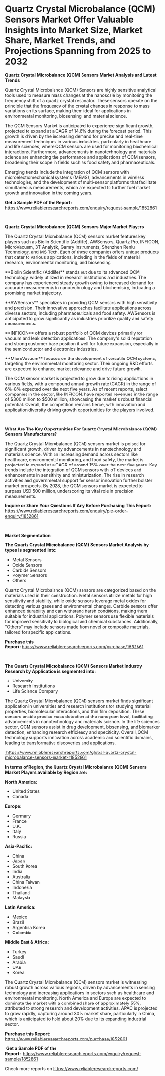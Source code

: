 <p><h1>Quartz Crystal Microbalance (QCM) Sensors Market Offer Valuable Insights into Market Size, Market Share, Market Trends, and Projections Spanning from 2025 to 2032</h1></p><p><strong>Quartz Crystal Microbalance (QCM) Sensors Market Analysis and Latest Trends</strong></p>
<p><p>Quartz Crystal Microbalance (QCM) Sensors are highly sensitive analytical tools used to measure mass changes at the nanoscale by monitoring the frequency shift of a quartz crystal resonator. These sensors operate on the principle that the frequency of the crystal changes in response to mass variations on its surface, making them ideal for applications in environmental monitoring, biosensing, and material science.</p><p>The QCM Sensors Market is anticipated to experience significant growth, projected to expand at a CAGR of 14.6% during the forecast period. This growth is driven by the increasing demand for precise and real-time measurement techniques in various industries, particularly in healthcare and life sciences, where QCM sensors are used for monitoring biochemical interactions. Furthermore, advancements in nanotechnology and materials science are enhancing the performance and applications of QCM sensors, broadening their scope in fields such as food safety and pharmaceuticals. </p><p>Emerging trends include the integration of QCM sensors with microelectromechanical systems (MEMS), advancements in wireless technologies, and the development of multi-sensor platforms that facilitate simultaneous measurements, which are expected to further fuel market growth and innovation in the coming years.</p></p>
<p><strong>Get a Sample PDF of the Report:&nbsp;</strong> <a href="https://www.reliableresearchreports.com/enquiry/request-sample/1852861?utm_campaign=2328&utm_medium=2&utm_source=Github&utm_content=ia&utm_term=13022025&utm_id=quartz-crystal-microbalance-qcm-sensors">https://www.reliableresearchreports.com/enquiry/request-sample/1852861</a></p>
<p>&nbsp;</p>
<p><strong>Quartz Crystal Microbalance (QCM) Sensors Major Market Players</strong></p>
<p><p>The Quartz Crystal Microbalance (QCM) sensors market features key players such as Biolin Scientific (Addlife), AWSensors, Quartz Pro, INFICON, MicroVacuum, 3T Analytik, Gamry Instruments, Shenzhen Renlu Technology, and MS Tech. Each of these companies offers unique products that cater to various applications, including in the fields of material research, environmental monitoring, and biosensing.</p><p>**Biolin Scientific (Addlife)** stands out due to its advanced QCM technology, widely utilized in research institutions and industries. The company has experienced steady growth owing to increased demand for accurate measurements in nanotechnology and biochemistry, indicating a promising market trajectory.</p><p>**AWSensors** specializes in providing QCM sensors with high sensitivity and precision. Their innovative approaches facilitate applications across diverse sectors, including pharmaceuticals and food safety. AWSensors is anticipated to grow significantly as industries prioritize quality and safety measurements.</p><p>**INFICON** offers a robust portfolio of QCM devices primarily for vacuum and leak detection applications. The company's solid reputation and strong customer base position it well for future expansion, especially in the semiconductor and electronics industries.</p><p>**MicroVacuum** focuses on the development of versatile QCM systems, targeting the environmental monitoring sector. Their ongoing R&D efforts are expected to enhance market relevance and drive future growth.</p><p>The QCM sensor market is projected to grow due to rising applications in various fields, with a compound annual growth rate (CAGR) in the range of 6%-8% expected over the next five years. As of recent reports, select companies in the sector, like INFICON, have reported revenues in the range of $300 million to $500 million, showcasing the market's robust financial potential. Overall, the competition remains fierce, with innovation and application diversity driving growth opportunities for the players involved.</p></p>
<p>&nbsp;</p>
<p><strong>What Are The Key Opportunities For Quartz Crystal Microbalance (QCM) Sensors Manufacturers?</strong></p>
<p><p>The Quartz Crystal Microbalance (QCM) sensors market is poised for significant growth, driven by advancements in nanotechnology and materials science. With an increasing demand across sectors like healthcare, environmental monitoring, and food safety, the market is projected to expand at a CAGR of around 15% over the next five years. Key trends include the integration of QCM sensors with IoT devices and enhancements in sensitivity and miniaturization. The rise in research activities and governmental support for sensor innovation further bolster market prospects. By 2028, the QCM sensors market is expected to surpass USD 500 million, underscoring its vital role in precision measurements.</p></p>
<p><strong>Inquire or Share Your Questions If Any Before Purchasing This Report:</strong> <a href="https://www.reliableresearchreports.com/enquiry/pre-order-enquiry/1852861?utm_campaign=2328&utm_medium=2&utm_source=Github&utm_content=ia&utm_term=13022025&utm_id=quartz-crystal-microbalance-qcm-sensors">https://www.reliableresearchreports.com/enquiry/pre-order-enquiry/1852861</a></p>
<p>&nbsp;</p>
<p><strong>Market Segmentation</strong></p>
<p><strong>The Quartz Crystal Microbalance (QCM) Sensors Market Analysis by types is segmented into:</strong></p>
<p><ul><li>Metal Sensors</li><li>Oxide Sensors</li><li>Carbide Sensors</li><li>Polymer Sensors</li><li>Others</li></ul></p>
<p><p>Quartz Crystal Microbalance (QCM) sensors are categorized based on the materials used in their construction. Metal sensors utilize metals for high sensitivity and stability, while oxide sensors leverage metal oxides for detecting various gases and environmental changes. Carbide sensors offer enhanced durability and can withstand harsh conditions, making them suitable for industrial applications. Polymer sensors use flexible materials for improved sensitivity to biological and chemical substances. Additionally, "Others" may include sensors made from novel or composite materials, tailored for specific applications.</p></p>
<p><strong>Purchase this Report:&nbsp;</strong><a href="https://www.reliableresearchreports.com/purchase/1852861?utm_campaign=2328&utm_medium=2&utm_source=Github&utm_content=ia&utm_term=13022025&utm_id=quartz-crystal-microbalance-qcm-sensors">https://www.reliableresearchreports.com/purchase/1852861</a></p>
<p>&nbsp;</p>
<p><strong>The Quartz Crystal Microbalance (QCM) Sensors Market Industry Research by Application is segmented into:</strong></p>
<p><ul><li>University</li><li>Research institutions</li><li>Life Science Company</li></ul></p>
<p><p>The Quartz Crystal Microbalance (QCM) sensors market finds significant application in universities and research institutions for studying material properties, biomolecular interactions, and thin film deposition. These sensors enable precise mass detection at the nanogram level, facilitating advancements in nanotechnology and materials science. In the life sciences sector, QCM sensors assist in drug development, biosensing, and biomarker detection, enhancing research efficiency and specificity. Overall, QCM technology supports innovation across academic and scientific domains, leading to transformative discoveries and applications.</p></p>
<p><a href="https://www.reliableresearchreports.com/global-quartz-crystal-microbalance-sensors-market-r1852861?utm_campaign=2328&utm_medium=2&utm_source=Github&utm_content=ia&utm_term=13022025&utm_id=quartz-crystal-microbalance-qcm-sensors">&nbsp;https://www.reliableresearchreports.com/global-quartz-crystal-microbalance-sensors-market-r1852861</a></p>
<p><strong>In terms of Region, the Quartz Crystal Microbalance (QCM) Sensors Market Players available by Region are:</strong></p>
<p>
    <p> <strong> North America: </strong>
        <ul>
            <li>United States</li>
            <li>Canada</li>
        </ul>
        </p> 
    <p> <strong> Europe: </strong>
        <ul>
            <li>Germany</li>
            <li>France</li>
            <li>U.K.</li>
            <li>Italy</li>
            <li>Russia</li>
        </ul>
        </p> 
    <p> <strong> Asia-Pacific: </strong>
        <ul>
            <li>China</li>
            <li>Japan</li>
            <li>South Korea</li>
            <li>India</li>
            <li>Australia</li>
            <li>China Taiwan</li>
            <li>Indonesia</li>
            <li>Thailand</li>
            <li>Malaysia</li>
        </ul>
        </p> 
    <p> <strong> Latin America: </strong>
        <ul>
            <li>Mexico</li>
            <li>Brazil</li>
            <li>Argentina Korea</li>
            <li>Colombia</li>
        </ul>
        </p> 
    <p> <strong> Middle East & Africa: </strong>
        <ul>
            <li>Turkey</li>
            <li>Saudi</li>
            <li>Arabia</li>
            <li>UAE</li>
            <li>Korea</li>
        </ul>
    </p>
    </p>
<p><p>The Quartz Crystal Microbalance (QCM) sensors market is witnessing robust growth across various regions, driven by advancements in sensing technology and increasing applications in sectors such as healthcare and environmental monitoring. North America and Europe are expected to dominate the market with a combined share of approximately 55%, attributed to strong research and development activities. APAC is projected to grow rapidly, capturing around 30% market share, particularly in China, which is anticipated to hold about 20% due to its expanding industrial sector.</p></p>
<p><strong>Purchase this Report: </strong><a href="https://www.reliableresearchreports.com/purchase/1852861?utm_campaign=2328&utm_medium=2&utm_source=Github&utm_content=ia&utm_term=13022025&utm_id=quartz-crystal-microbalance-qcm-sensors">https://www.reliableresearchreports.com/purchase/1852861</a></p>
<p>&nbsp;<strong>Get a Sample PDF of the Report:&nbsp;&nbsp;</strong><a href="https://www.reliableresearchreports.com/enquiry/request-sample/1852861?utm_campaign=2328&utm_medium=2&utm_source=Github&utm_content=ia&utm_term=13022025&utm_id=quartz-crystal-microbalance-qcm-sensors">https://www.reliableresearchreports.com/enquiry/request-sample/1852861</a></p>
<p><strong></strong></p>
<p>Check more reports on <a href="https://www.reliableresearchreports.com/?utm_campaign=2328&utm_medium=2&utm_source=Github&utm_content=ia&utm_term=13022025&utm_id=quartz-crystal-microbalance-qcm-sensors">https://www.reliableresearchreports.com/</a></p>